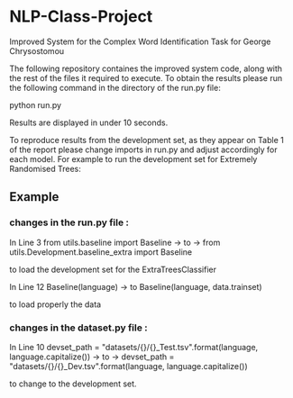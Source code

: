 # NLP-Class-Project
Improved System for the Complex Word Identification Task for George Chrysostomou

The following repository containes the improved system code, along with the rest of 
the files it required to execute. To obtain the results please run the following 
command in the directory of the run.py file:

python run.py 

Results are displayed in under 10 seconds. 

To reproduce results from the development set, as they appear on Table 1 of the report
please change imports in run.py and adjust accordingly for each model. For example to run
the development set for Extremely Randomised Trees:

## Example

### changes in the run.py file :

In Line 3
from utils.baseline import Baseline -> to -> 
from utils.Development.baseline_extra import Baseline

to load the development set for the ExtraTreesClassifier

In Line 12
Baseline(language) -> to Baseline(language, data.trainset)

to load properly the data

### changes in the dataset.py file :

In Line 10
devset_path = "datasets/{}/{}_Test.tsv".format(language, language.capitalize()) -> to ->
devset_path = "datasets/{}/{}_Dev.tsv".format(language, language.capitalize()) 

to change to the development set.


